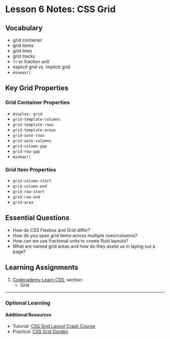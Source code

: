 # Lesson 6 Notes: CSS Grid

## Vocabulary
* grid container
* grid items
* grid lines
* grid tracks
* `fr` or fraction unit
* explicit grid vs. implicit grid
* `minmax()`

## Key Grid Properties
### Grid Container Properties
* `display: grid`
* `grid-template-columns`
* `grid-template-rows`
* `grid-template-areas`
* `grid-auto-rows`
* `grid-auto-columns`
* `grid-column-gap`
* `grid-row-gap`
* `minmax()`

### Grid Item Properties
* `grid-column-start`
* `grid-column-end`
* `grid-row-start`
* `grid-row-end`
* `grid-area`

## Essential Questions
* How do CSS Flexbox and Grid differ?
* How do you span grid items across multiple rows/columns?
* How can we use fractional units to create fluid layouts?
* What are named grid areas and how do they assist us in laying out a page?

## Learning Assignments
1. [Codecademy Learn CSS](https://www.codecademy.com/learn/learn-css), section:
    * Grid
___

### Optional Learning

#### Additional Resources
* Tutorial: [CSS Grid Layout Crash Course](https://www.youtube.com/watch?v=jV8B24rSN5o)
* Practice: [CSS Grid Garden](https://cssgridgarden.com/)
